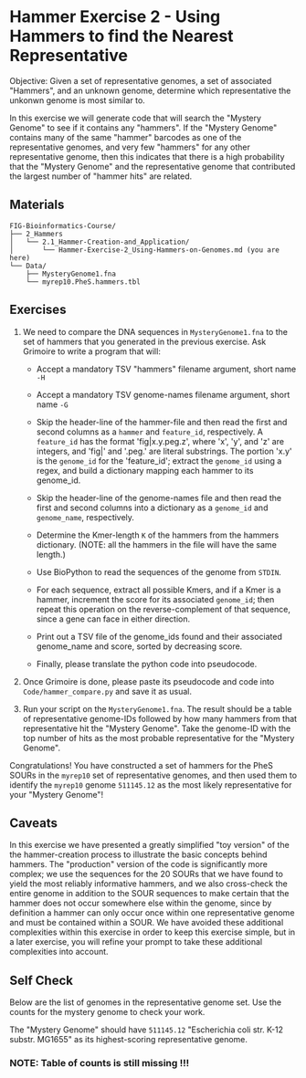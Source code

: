 # Hammer Exercise 2 - Using Hammers to find the Nearest Representative

Objective: Given a set of representative genomes,  a set of associated "Hammers", and an unknown genome, determine which representative the unkonwn genome is most similar to.

In this exercise we will generate code that will search the "Mystery Genome" to see if it contains any "hammers". If the "Mystery Genome" contains many of the same "hammer" barcodes as one of the representative genomes, and very few "hammers" for any other representative genome, then this indicates that there is a high probability that the "Mystery Genome" and the representative genome that contributed the largest number of "hammer hits" are related.

## Materials

```
FIG-Bioinformatics-Course/
├── 2_Hammers 
│   └── 2.1_Hammer-Creation-and_Application/
│       └── Hammer-Exercise-2_Using-Hammers-on-Genomes.md (you are here)
└── Data/
    ├── MysteryGenome1.fna
    └── myrep10.PheS.hammers.tbl
```

## Exercises

1. We need to compare the DNA sequences in `MysteryGenome1.fna` to the set of hammers that you generated in the previous exercise.
Ask Grimoire to write a program that will:

    * Accept a mandatory TSV "hammers" filename argument,
    short name `-H`

    * Accept a mandatory TSV genome-names filename argument,
    short name `-G`

    * Skip the header-line of the hammer-file and then read
    the first and second columns as a `hammer` and `feature_id`,
    respectively. A `feature_id` has the format 'fig|x.y.peg.z',
    where 'x', 'y', and 'z' are integers, and 'fig|' and '.peg.'
    are literal substrings. The portion 'x.y' is the `genome_id`
    for the 'feature_id'; extract the `genome_id` using a regex,
    and build a dictionary mapping each hammer to its genome_id.

    * Skip the header-line of the genome-names file and then read
    the first and second columns into a dictionary as a `genome_id`
    and `genome_name`, respectively.

    * Determine the Kmer-length `K` of the hammers from the hammers dictionary.
    (NOTE: all the hammers in the file will have the same length.)

    * Use BioPython to read the sequences of the genome from `STDIN`.

    * For each sequence, extract all possible Kmers, and if a Kmer is a hammer, increment the score for its associated `genome_id`; then repeat this operation on the reverse-complement of that sequence, since a gene can face in either direction.

    * Print out a TSV file of the genome_ids found and their associated genome_name and score, sorted by decreasing score.
    
    * Finally, please translate the python code into pseudocode.

2. Once Grimoire is done, please paste its pseudocode and code into `Code/hammer_compare.py` and save it as usual.

3. Run your script on the `MysteryGenome1.fna`. The result should be a table of representative genome-IDs followed by how many hammers from that representative hit the "Mystery Genome". Take the genome-ID with the top number of hits as the most probable representative for the "Mystery Genome".


Congratulations! You have constructed a set of hammers for the PheS SOURs in the `myrep10` set of representative genomes, and then used them to identify the `myrep10` genome `511145.12` as the most likely representative for your "Mystery Genome"!

## Caveats

In this exercise we have presented a greatly simplified "toy version" of the the hammer-creation process to illustrate the basic concepts behind hammers. The "production" version of the code is significantly more complex; we use the sequences for the 20 SOURs that we have found to yield the most reliably informative hammers, and we also cross-check the entire genome in addition to the SOUR sequences to make certain that the hammer does not occur somewhere else within the genome, since by definition a hammer can only occur once within one representative genome and must be contained within a SOUR. We have avoided these additional complexities within this exercise in order to keep this exercise simple, but in a later exercise, you will refine your prompt to take these additional complexities into account.


## Self Check

Below are the list of genomes in the representative genome set. Use the counts for the mystery genome to check your work.

The "Mystery Genome" should have `511145.12` "Escherichia coli str. K-12 substr. MG1655" as its highest-scoring representative genome.

### NOTE: Table of counts is still missing !!!